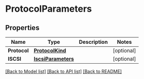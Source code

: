 # ProtocolParameters

## Properties

Name | Type | Description | Notes
------------ | ------------- | ------------- | -------------
**Protocol** | [**ProtocolKind**](ProtocolKind.md) |  | [optional] 
**ISCSI** | [**IscsiParameters**](ISCSIParameters.md) |  | [optional] 

[[Back to Model list]](../README.md#documentation-for-models) [[Back to API list]](../README.md#documentation-for-api-endpoints) [[Back to README]](../README.md)


